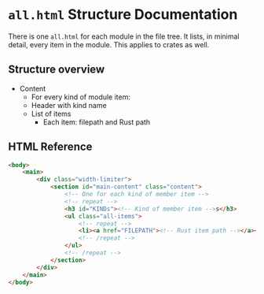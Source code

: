 # `all.html` Structure Documentation

There is one `all.html` for each module in the file tree. It lists, in minimal detail, every item in the module. This applies to crates as well.

## Structure overview
 - Content
    - For every kind of module item:
    - Header with kind name
    - List of items
        - Each item: filepath and Rust path

## HTML Reference

```html
<body>
    <main>
        <div class="width-limiter">
            <section id="main-content" class="content">
                <!-- One for each kind of member item -->
                <!-- repeat -->
                <h3 id="KINDs"><!-- Kind of member item -->s</h3>
                <ul class="all-items">
                    <!-- repeat -->
                    <li><a href="FILEPATH"><!-- Rust item path --></a></li>
                    <!-- /repeat -->
                </ul>
                <!-- /repeat -->
            </section>
        </div>
    </main>
</body>
```

